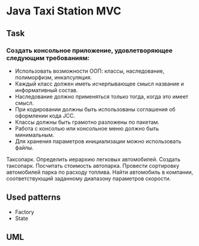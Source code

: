 # Java Taxi Station MVC

## Task

### Создать консольное приложение, удовлетворяющее следующим требованиям:

*	Использовать возможности ООП: классы, наследование, полиморфизм, инкапсуляция.
*	Каждый класс должен иметь исчерпывающее смысл название и информативный состав.
*	Наследование должно применяться только тогда, когда это имеет смысл.
*	При кодировании должны быть использованы соглашения об оформлении кода JCC.
*	Классы должны быть грамотно разложены по пакетам.
*	Работа с консолью или консольное меню должно быть минимальным.
*	Для хранения параметров инициализации можно использовать файлы.

Таксопарк. Определить иерархию легковых автомобилей. Создать таксопарк. Посчитать стоимость автопарка. 
Провести сортировку автомобилей парка по расходу топлива. 
Найти автомобиль в компании, соответствующий заданному диапазону параметров скорости.

## Used patterns
* Factory
* State

## UML
